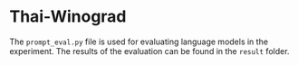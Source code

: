 # Thai-Winograd

The `prompt_eval.py` file is used for evaluating language models in the experiment. The results of the evaluation can be found in the `result` folder.
